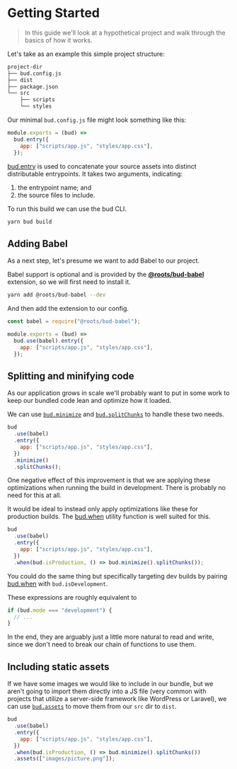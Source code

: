 # Getting Started

> In this guide we'll look at a hypothetical project and walk through the basics of how it works.

Let's take as an example this simple project structure:

```sh
project-dir
├── bud.config.js
├── dist
├── package.json
└── src
    ├── scripts
    └── styles
```

Our minimal `bud.config.js` file might look something like this:

```js
module.exports = (bud) =>
  bud.entry({
    app: ["scripts/app.js", "styles/app.css"],
  });
```

[bud.entry](docs`config/entry.md`) is used to concatenate your source assets
into distinct distributable entrypoints. It takes two arguments, indicating:

1.  the entrypoint name; and
2.  the source files to include.

To run this build we can use the bud CLI.

```sh
yarn bud build
```

## Adding Babel

As a next step, let's presume we want to add Babel to our project.

Babel support is optional and is provided by the [**@roots/bud-babel**](https://github.com/roots/bud/tree/stable/packages/@roots/bud-babel) extension, so we will first need to install it.

```sh
yarn add @roots/bud-babel --dev
```

And then add the extension to our config.

```js
const babel = require("@roots/bud-babel");

module.exports = (bud) =>
  bud.use(babel).entry({
    app: ["scripts/app.js", "styles/app.css"],
  });
```

## Splitting and minifying code

As our application grows in scale we'll probably want to put in some work to keep our bundled code lean and optimize how it loaded.

We can use [`bud.minimize`](docs`config/minimize.md`) and [`bud.splitChunks`](docs`config/splitChunks.md`) to handle these two needs.

```js
bud
  .use(babel)
  .entry({
    app: ["scripts/app.js", "styles/app.css"],
  })
  .minimize()
  .splitChunks();
```

One negative effect of this improvement is that we are applying these optimizations when running the build in development. There is probably no need for this at all.

It would be ideal to instead only apply optimizations like these for production builds. The [bud.when](docs`config/when.md`) utility function is well suited for this.

```js
bud
  .use(babel)
  .entry({
    app: ["scripts/app.js", "styles/app.css"],
  })
  .when(bud.isProduction, () => bud.minimize().splitChunks());
```

You could do the same thing but specifically targeting dev builds by pairing [bud.when](docs`config/when.md`) with `bud.isDevelopment`.

These expressions are roughly equivalent to

```ts
if (bud.mode === "development") {
  // ...
}
```

In the end, they are arguably just a little more natural to read and write, since we don't need to break our chain of functions to use them.

## Including static assets

If we have some images we would like to include in our bundle, but we aren't going to import them directly into a JS file (very common with projects that utilize a server-side framework like WordPress or Laravel), we can use [`bud.assets`](docs`config/assets.md`) to move them from our `src` dir to `dist`.

```js
bud
  .use(babel)
  .entry({
    app: ["scripts/app.js", "styles/app.css"],
  })
  .when(bud.isProduction, () => bud.minimize().splitChunks())
  .assets(["images/picture.png"]);
```
